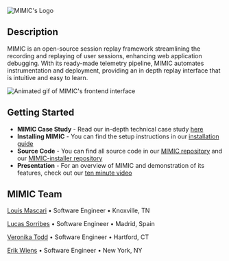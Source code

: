 ![MIMIC's Logo](https://drive.google.com/uc?export=download&id=1T-yxxqTpc6nv7nydOF5TJ1tTAgcJFfRE)
## Description
MIMIC is an open-source session replay framework streamlining the recording and replaying of user sessions, enhancing web application debugging. With its ready-made telemetry pipeline, MIMIC automates instrumentation and deployment, providing an in depth replay interface that is intuitive and easy to learn. 

![Animated gif of MIMIC's frontend interface](https://veronika-todd.com/assets/MIMIC_yes_error_demo_40.5e9aa66a.gif)

## Getting Started
- **MIMIC Case Study** - Read our in-depth technical case study [here](https://mimic-replay.com)
- **Installing MIMIC** - You can find the setup instructions in our [installation guide](https://github.com/MIMIC-replay/MIMIC/blob/main/README.md)
- **Source Code** - You can find all source code in our [MIMIC repository](https://github.com/MIMIC-replay/MIMIC) and our [MIMIC-installer repository](https://github.com/MIMIC-replay/MIMIC-installer)
- **Presentation** - For an overview of MIMIC and demonstration of its features, check out our [ten minute video](https://youtu.be/qyyWbdknP9g?si=gHU3OM_ZpE8CnGtK)

## MIMIC Team
[Louis Mascari](https://louis-mascari.com/) • Software Engineer • Knoxville, TN

[Lucas Sorribes](https://luxor.dev/) • Software Engineer • Madrid, Spain

[Veronika Todd](https://veronika-todd.com) • Software Engineer • Hartford, CT

[Erik Wiens](https://www.erikwiens.com/) • Software Engineer • New York, NY
